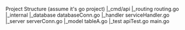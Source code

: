 Project Structure (assume it's go project)
|_cmd/api
  |_routing
    routing.go
|_internal
  |_database
    databaseConn.go
  |_handler
    serviceHandler.go
  |_server
    serverConn.go
  |_model
    tableA.go
|_test
  apiTest.go
main.go 
